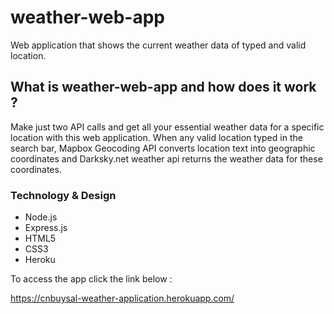 # weather-web-app
Web application that shows the current weather data of typed and valid location.



## What is weather-web-app and how does it work ?
Make just two API calls and get all your essential weather data for a specific location with this web application. When any valid location typed in the search bar, Mapbox Geocoding API converts location text into geographic coordinates and Darksky.net weather api returns the weather data for these coordinates.

### Technology & Design

* Node.js
* Express.js
* HTML5
* CSS3
* Heroku



To access the app click the link below : 

https://cnbuysal-weather-application.herokuapp.com/
